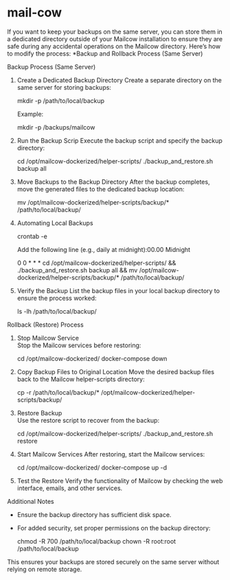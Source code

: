 # mail-cow
If you want to keep your backups on the same server, you can store them in a dedicated directory outside of your Mailcow installation to ensure they are safe during any accidental operations on the Mailcow directory. Here’s how to modify the process:
*Backup and Rollback Process (Same Server)

Backup Process (Same Server)

1. Create a Dedicated Backup Directory
   Create a separate directory on the same server for storing backups:

   mkdir -p /path/to/local/backup


   Example:

   mkdir -p /backups/mailcow


2. Run the Backup Scrip
   Execute the backup script and specify the backup directory:

   cd /opt/mailcow-dockerized/helper-scripts/
   ./backup_and_restore.sh backup all


3. Move Backups to the Backup Directory
   After the backup completes, move the generated files to the dedicated backup location:

   mv /opt/mailcow-dockerized/helper-scripts/backup/* /path/to/local/backup/
   

4. Automating Local Backups

   crontab -e

   Add the following line (e.g., daily at midnight):00.00 Midnight

   0 0 * * * cd /opt/mailcow-dockerized/helper-scripts/ && ./backup_and_restore.sh backup all && mv /opt/mailcow-dockerized/helper-scripts/backup/* /path/to/local/backup/
   

5. Verify the Backup
   List the backup files in your local backup directory to ensure the process worked:
   
   ls -lh /path/to/local/backup/
   

Rollback (Restore) Process

1. Stop Mailcow Service  
   Stop the Mailcow services before restoring:
   
   cd /opt/mailcow-dockerized/
   docker-compose down
   

2. Copy Backup Files to Original Location
   Move the desired backup files back to the Mailcow helper-scripts directory:
   
   cp -r /path/to/local/backup/* /opt/mailcow-dockerized/helper-scripts/backup/
   

3. Restore Backup  
   Use the restore script to recover from the backup:
   
   cd /opt/mailcow-dockerized/helper-scripts/
   ./backup_and_restore.sh restore
   

4. Start Mailcow Services
   After restoring, start the Mailcow services:
   
   cd /opt/mailcow-dockerized/
   docker-compose up -d
   

5. Test the Restore 
   Verify the functionality of Mailcow by checking the web interface, emails, and other services.

Additional Notes
- Ensure the backup directory has sufficient disk space.
- For added security, set proper permissions on the backup directory:
  
  chmod -R 700 /path/to/local/backup
  chown -R root:root /path/to/local/backup
  



This ensures your backups are stored securely on the same server without relying on remote storage.
